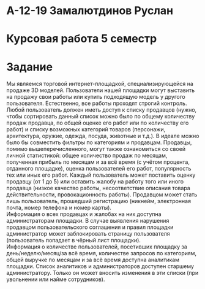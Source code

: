 # А-12-19 Замалютдинов Руслан
# Курсовая работа 5 семестр

# Задание

Мы являемся торговой интернет-площадкой, специализирующейся на продаже 3D моделей. Пользователи нашей площадки могут выставить на продажу свои работы или купить подходящую модель у другого пользователя. Естественно, все работы проходят строгий контроль.
Любой пользователь должен иметь доступ к списку продавцов (нужно, чтобы сортировать данный список можно было по общему количеству продаж продавца, по общей оценке его работ или по количеству его работ) и списку возможных категорий товаров (персонажи, архитектура, оружие, одежда, посуда, животные и т.д.). В идеале можно было бы совместить фильтры по категориям и продавцам. Продавцы, помимо вышеперечисленного, могут также ознакомиться со своей личной статистикой: общее количество продаж по месяцам, полученная прибыль по месяцам и за всё время (с учётом процента, отданного площадке), оценка пользователей его работ, популярность тех или иных его работ.
Каждый пользователь может поставить оценку продавцу (от 1 до 5) или оставить жалобу на работу того или иного продавца (низкое качество работы, несоответствие описания товара действительности, провокационность работы).
Продавцом может стать лишь пользователь, прошедший регистрацию (никнейм, электронная почта, номер телефона и номер карты). 	
Информация о всех продавцах и жалобах на них доступна администраторам площадки. В случае выявления нарушения продавцом пользовательского соглашения и правил площадки администратор может заблокировать страницу пользователя (пользователь попадает в чёрный лист площадки).	
Информация о количестве пользователей, посетивших площадку за день/неделю/месяц/за всё время, количестве запросов по категориям, общей выручке по месяцам и за всё время доступна аналитикам площадки.
Список аналитиков и администраторов доступен старшему администратору. Только он может вносить изменения в эти списки (при увольнении или найме сотрудников).
